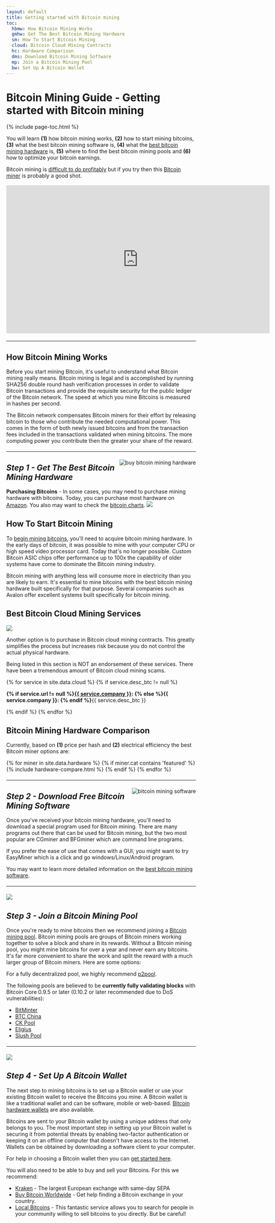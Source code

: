 ```yaml
---
layout: default
title: Getting started with Bitcoin mining
toc:
  hbmw: How Bitcoin Mining Works
  gmhw: Get The Best Bitcoin Mining Hardware
  sm: How To Start Bitcoin Mining
  cloud: Bitcoin Cloud Mining Contracts
  hc: Hardware Comparison
  dms: Download Bitcoin Mining Software
  mp: Join a Bitcoin Mining Pool
  bw: Set Up A Bitcoin Wallet
---
```


<h1>Bitcoin Mining Guide - Getting started with Bitcoin mining</h1>
{% include page-toc.html %}

You will learn <b>(1)</b> how bitcoin mining works, <b>(2)</b> how to start mining bitcoins, <b>(3)</b> what the best bitcoin mining software is, <b>(4)</b> what the <a href="/bitcoin-mining-hardware/">best bitcoin mining hardware</a> is, <b>(5)</b> where to find the best bitcoin mining pools and <b>(6)</b> how to optimize your bitcoin earnings.
<p>Bitcoin mining is <a href="/bitcoin-mining-profitability/">difficult to do profitably</a> but if you try then this <a href="http://geni.us/37CM">Bitcoin miner</a> is probably a good shot.
<br /><br />
<iframe width="700" height="394" src="https://www.youtube.com/embed/GmOzih6I1zs" frameborder="0" allowfullscreen></iframe>
<hr style="width: 100%; margin: 20px 0; color: #eee;" />
<h2 id="hbmw">How Bitcoin Mining Works</h2>
<p>Before you start mining Bitcoin, it's useful to understand what Bitcoin mining really means. Bitcoin mining is legal and is accomplished by running SHA256 double round hash verification processes in order to validate Bitcoin transactions and provide the requisite security for the public ledger of the Bitcoin network. The speed at which you mine Bitcoins is measured in hashes per second.

<p>The Bitcoin network compensates Bitcoin miners for their effort by releasing bitcoin to those who contribute the needed computational power. This comes in the form of both newly issued bitcoins and from the transaction fees included in the transactions validated when mining bitcoins. The more computing power you contribute then the greater your share of the reward.

<hr style="width: 100%; margin: 20px 0; color: #eee;" />
<img src="/images/icons/icon-gs-bitcoin-mining-hardware.png" alt="buy bitcoin mining hardware" align="right"><h2 id="gmhw"><em><b>Step 1</b> - Get The Best Bitcoin Mining Hardware</em></h2>
<p><strong>Purchasing Bitcoins</strong> - In some cases, you may need to purchase mining hardware with bitcoins. Today, you can purchase most hardware on <a href="http://geni.us/37CM">Amazon</a>. You also may want to check the <a href="http://www.bitcoincharts.com">bitcoin charts</a>.

<img src="/images/icons/mining.png" class="pull-right bitcoin-icon">

<h2 id="sm">How To Start Bitcoin Mining</h2>

<p>To <a href="/bitcoin-mining-for-beginners-how-to-mine-bitcoins/">begin mining bitcoins</a>, you'll need to acquire bitcoin mining hardware. In the early days of bitcoin, it was possible to mine with your computer CPU or high speed video processor card. Today that's no longer possible. Custom Bitcoin ASIC chips offer performance up to 100x the capability of older systems have come to dominate the Bitcoin mining industry.
<p>Bitcoin mining with anything less will consume more in electricity than you are likely to earn. It's essential to mine bitcoins with the best bitcoin mining hardware built specifically for that purpose. Several companies such as Avalon offer excellent systems built specifically for bitcoin mining.

<h2 id="cloud">Best Bitcoin Cloud Mining Services</h2>
<img src="/images/icons/cloud.png" class="pull-right bitcoin-icon">


<div class="mining-software-wrap">
<p>Another option is to purchase in Bitcoin cloud mining contracts. This greatly simplifies the process but increases risk because you do not control the actual physical hardware.
<p>Being listed in this section is NOT an endorsement of these services. There have been a tremendous amount of Bitcoin cloud mining scams.</p>

{% for service in site.data.cloud %}
{% if service.desc_btc != null %}
<p class="cloud-mining-info">
<b>{% if service.url != null %}<a rel="nofollow" href="{{ service.url }}">{{ service.company }}</a>: {% else %}{{ service.company }}: {% endif %}</b>{{ service.desc_btc }}
</p>
{% endif %}
{% endfor %}
</div>

<h2 id="hc">Bitcoin Mining Hardware Comparison</h2>

<p>Currently, based on <b>(1)</b> price per hash and <b>(2)</b> electrical efficiency the best Bitcoin miner options are:</p>

<div class="hardware-comparison">
{% for miner in site.data.hardware %}
{% if miner.cat contains 'featured' %}
{% include hardware-compare.html %}
{% endif %}
{% endfor %}
</div>

<hr style="width: 100%; margin: 20px 0; color: #eee;" />
<img src="/images/icons/icon-gs-bitcoin-mining-software.png" alt="bitcoin mining software" align="right"><h2 id="dms"><em><b>Step 2</b> - Download Free Bitcoin Mining Software</em></h2>
<p>Once you've received your bitcoin mining hardware, you'll need to download a special program used for Bitcoin mining. There are many programs out there that can be used for Bitcoin mining, but the two most popular are CGminer and BFGminer which are command line programs.
<p>If you prefer the ease of use that comes with a GUI, you might want to try EasyMiner which is a click and go windows/Linux/Android program.</p>
<p>You may want to learn more detailed information on the <a href="/bitcoin-mining-software/">best bitcoin mining software</a>.
<hr style="width: 100%; margin: 20px 0; color: #eee;" />

<img src="/images/icons/pool.png" class="pull-right bitcoin-icon">
<h2 id="mp"><em><b>Step 3</b> - Join a Bitcoin Mining Pool</em></h2>
<p>Once you're ready to mine bitcoins then we recommend joining a <a href="/bitcoin-mining-pools/">Bitcoin mining pool</a>. Bitcoin mining pools are groups of Bitcoin miners working together to solve a block and share in its rewards. Without a Bitcoin mining pool, you might mine bitcoins for over a year and never earn any bitcoins. It's far more convenient to share the work and split the reward with a much larger group of Bitcoin miners. Here are some options:
<p>For a fully decentralized pool, we highly recommend <a href="http://p2pool.in">p2pool</a>.
<p>The following pools are believed to be <b>currently fully validating blocks</b> with Bitcoin Core 0.9.5 or later (0.10.2 or later recommended due to DoS vulnerabilities):
<ul><li><a href="https://bitminter.com/">BitMinter</a></li>
<li><a href="https://pool.btcchina.com/">BTC China</a></li>
<li><a href="http://www.kano.is/">CK Pool</a></li>
<li><a href="http://eligius.st/~gateway/">Eligius</a></li>
<li><a href="https://en.bitcoin.it/wiki/Bitcoin_Pooled_Mining">Slush Pool</a></li></ul>

<hr style="width: 100%; margin: 20px 0; color: #eee;" />

<img src="/images/icons/wallet.png" class="pull-right bitcoin-icon">

<h2 id="bw"><em><b>Step 4</b> - Set Up A Bitcoin Wallet</em></h2>
<p>The next step to mining bitcoins is to set up a Bitcoin wallet or use your existing Bitcoin wallet to receive the Bitcoins you mine. A Bitcoin wallet is like a traditional wallet and can be software, mobile or web-based. <a href="https://www.ledgerwallet.com/r/4727">Bitcoin hardware wallets</a> are also available.
<p>Bitcoins are sent to your Bitcoin wallet by using a unique address that only belongs to you. The most important step in setting up your Bitcoin wallet is securing it from potential threats by enabling two-factor authentication or keeping it on an offline computer that doesn't have access to the Internet. Wallets can be obtained by downloading a software client to your computer.
<p>For help in choosing a Bitcoin wallet then you can <a href="https://www.weusecoins.com/en/find-the-best-bitcoin-wallet/">get started here</a>.
<p>You will also need to be able to buy and sell your Bitcoins. For this we recommend:
<ul>
<li><a href="https://www.kraken.com/">Kraken</a> - The largest European exchange with same-day SEPA</li>
<li><a href="https://www.buybitcoinworldwide.com/">Buy Bitcoin Worldwide</a> - Get help finding a Bitcoin exchange in your country.</li>
<li><a href="http://www.runtogold.com/localbitcoins">Local Bitcoins</a> - This fantastic service allows you to search for people in your community willing to sell bitcoins to you directly. But be careful!</li>
</ul>
